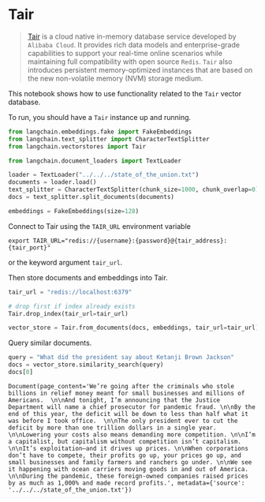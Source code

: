 # Tair

>[Tair](https://www.alibabacloud.com/help/en/tair/latest/what-is-tair) is a cloud native in-memory database service developed by `Alibaba Cloud`. 
It provides rich data models and enterprise-grade capabilities to support your real-time online scenarios while maintaining full compatibility with open source `Redis`. `Tair` also introduces persistent memory-optimized instances that are based on the new non-volatile memory (NVM) storage medium.

This notebook shows how to use functionality related to the `Tair` vector database.

To run, you should have a `Tair` instance up and running.


```python
from langchain.embeddings.fake import FakeEmbeddings
from langchain.text_splitter import CharacterTextSplitter
from langchain.vectorstores import Tair
```


```python
from langchain.document_loaders import TextLoader

loader = TextLoader("../../../state_of_the_union.txt")
documents = loader.load()
text_splitter = CharacterTextSplitter(chunk_size=1000, chunk_overlap=0)
docs = text_splitter.split_documents(documents)

embeddings = FakeEmbeddings(size=128)
```

Connect to Tair using the `TAIR_URL` environment variable 
```
export TAIR_URL="redis://{username}:{password}@{tair_address}:{tair_port}"
```

or the keyword argument `tair_url`.

Then store documents and embeddings into Tair.


```python
tair_url = "redis://localhost:6379"

# drop first if index already exists
Tair.drop_index(tair_url=tair_url)

vector_store = Tair.from_documents(docs, embeddings, tair_url=tair_url)
```

Query similar documents.


```python
query = "What did the president say about Ketanji Brown Jackson"
docs = vector_store.similarity_search(query)
docs[0]
```




    Document(page_content='We’re going after the criminals who stole billions in relief money meant for small businesses and millions of Americans.  \n\nAnd tonight, I’m announcing that the Justice Department will name a chief prosecutor for pandemic fraud. \n\nBy the end of this year, the deficit will be down to less than half what it was before I took office.  \n\nThe only president ever to cut the deficit by more than one trillion dollars in a single year. \n\nLowering your costs also means demanding more competition. \n\nI’m a capitalist, but capitalism without competition isn’t capitalism. \n\nIt’s exploitation—and it drives up prices. \n\nWhen corporations don’t have to compete, their profits go up, your prices go up, and small businesses and family farmers and ranchers go under. \n\nWe see it happening with ocean carriers moving goods in and out of America. \n\nDuring the pandemic, these foreign-owned companies raised prices by as much as 1,000% and made record profits.', metadata={'source': '../../../state_of_the_union.txt'})




```python

```
